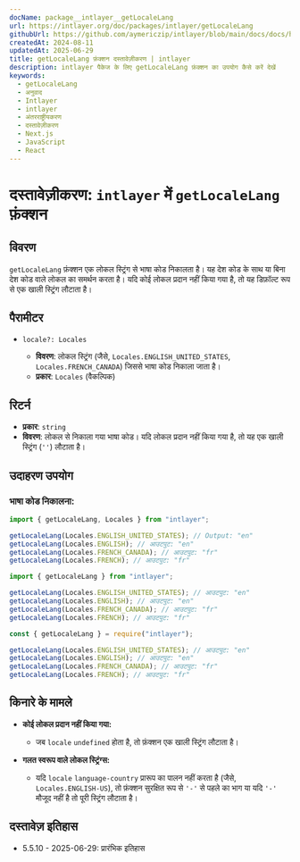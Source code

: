 ```yaml
---
docName: package__intlayer__getLocaleLang
url: https://intlayer.org/doc/packages/intlayer/getLocaleLang
githubUrl: https://github.com/aymericzip/intlayer/blob/main/docs/docs/hi/packages/intlayer/getLocaleLang.md
createdAt: 2024-08-11
updatedAt: 2025-06-29
title: getLocaleLang फ़ंक्शन दस्तावेज़ीकरण | intlayer
description: intlayer पैकेज के लिए getLocaleLang फ़ंक्शन का उपयोग कैसे करें देखें
keywords:
  - getLocaleLang
  - अनुवाद
  - Intlayer
  - intlayer
  - अंतरराष्ट्रीयकरण
  - दस्तावेज़ीकरण
  - Next.js
  - JavaScript
  - React
---
```


# दस्तावेज़ीकरण: `intlayer` में `getLocaleLang` फ़ंक्शन

## विवरण

`getLocaleLang` फ़ंक्शन एक लोकल स्ट्रिंग से भाषा कोड निकालता है। यह देश कोड के साथ या बिना देश कोड वाले लोकल का समर्थन करता है। यदि कोई लोकल प्रदान नहीं किया गया है, तो यह डिफ़ॉल्ट रूप से एक खाली स्ट्रिंग लौटाता है।

## पैरामीटर

- `locale?: Locales`

  - **विवरण**: लोकल स्ट्रिंग (जैसे, `Locales.ENGLISH_UNITED_STATES`, `Locales.FRENCH_CANADA`) जिससे भाषा कोड निकाला जाता है।
  - **प्रकार**: `Locales` (वैकल्पिक)

## रिटर्न

- **प्रकार**: `string`
- **विवरण**: लोकल से निकाला गया भाषा कोड। यदि लोकल प्रदान नहीं किया गया है, तो यह एक खाली स्ट्रिंग (`''`) लौटाता है।

## उदाहरण उपयोग

### भाषा कोड निकालना:

```typescript codeFormat="typescript"
import { getLocaleLang, Locales } from "intlayer";

getLocaleLang(Locales.ENGLISH_UNITED_STATES); // Output: "en"
getLocaleLang(Locales.ENGLISH); // आउटपुट: "en"
getLocaleLang(Locales.FRENCH_CANADA); // आउटपुट: "fr"
getLocaleLang(Locales.FRENCH); // आउटपुट: "fr"
```

```javascript codeFormat="esm"
import { getLocaleLang } from "intlayer";

getLocaleLang(Locales.ENGLISH_UNITED_STATES); // आउटपुट: "en"
getLocaleLang(Locales.ENGLISH); // आउटपुट: "en"
getLocaleLang(Locales.FRENCH_CANADA); // आउटपुट: "fr"
getLocaleLang(Locales.FRENCH); // आउटपुट: "fr"
```

```javascript codeFormat="commonjs"
const { getLocaleLang } = require("intlayer");

getLocaleLang(Locales.ENGLISH_UNITED_STATES); // आउटपुट: "en"
getLocaleLang(Locales.ENGLISH); // आउटपुट: "en"
getLocaleLang(Locales.FRENCH_CANADA); // आउटपुट: "fr"
getLocaleLang(Locales.FRENCH); // आउटपुट: "fr"
```

## किनारे के मामले

- **कोई लोकल प्रदान नहीं किया गया:**

  - जब `locale` `undefined` होता है, तो फ़ंक्शन एक खाली स्ट्रिंग लौटाता है।

- **गलत स्वरूप वाले लोकल स्ट्रिंग्स:**
  - यदि `locale` `language-country` प्रारूप का पालन नहीं करता है (जैसे, `Locales.ENGLISH-US`), तो फ़ंक्शन सुरक्षित रूप से `'-'` से पहले का भाग या यदि `'-'` मौजूद नहीं है तो पूरी स्ट्रिंग लौटाता है।

## दस्तावेज़ इतिहास

- 5.5.10 - 2025-06-29: प्रारंभिक इतिहास
